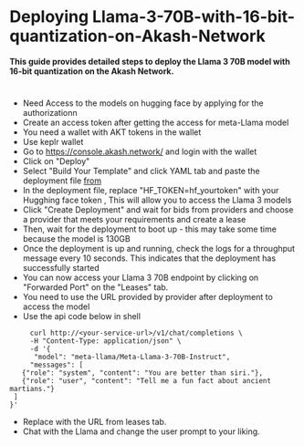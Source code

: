 # Deploying Llama-3-70B-with-16-bit-quantization-on-Akash-Network

  **This guide provides detailed steps to deploy the Llama 3 70B model with 16-bit quantization on the Akash Network.**
  #
  - Need Access to the models on hugging face by applying for the authorizationn
  - Create an access token after getting the access for meta-Llama model
  - You need a wallet with AKT tokens in the wallet 
  - Use keplr wallet
  - Go to https://console.akash.network/ and login with the wallet
  - Click on "Deploy"
  - Select "Build Your Template" and click YAML tab and paste the deployment file [from](https://github.com/Dhanush9111/Llama-3-70B-with-16-bit-quantization-on-Akash-Network/blob/main/this.yaml)
  -  In the deployment file, replace "HF_TOKEN=hf_yourtoken" with your Hugghing face token , This will allow you to access the Llama 3 models
  -  Click "Create Deployment" and wait for bids from providers and choose a provider that meets your requirements and create a lease
  -  Then, wait for the deployment to boot up - this may take some time because the model is 130GB
  -  Once the deployment is up and running, check the logs for a  throughput message every 10 seconds. This indicates that the deployment  has successfully started
  -  You can now access your Llama 3 70B endpoint  by clicking on "Forwarded Port" on the "Leases" tab.
  -  You need to use the URL provided by provider after deployment to access the model
  -  Use the api code below in shell

 ```
      curl http://<your-service-url>/v1/chat/completions \
      -H "Content-Type: application/json" \
      -d '{
       "model": "meta-llama/Meta-Llama-3-70B-Instruct",
      "messages": [
    {"role": "system", "content": "You are better than siri."},
    {"role": "user", "content": "Tell me a fun fact about ancient martians."}
  ]
}'
```
- Replace **<your-service-url>** with the URL from leases tab.
- Chat with the Llama and change the user prompt to your liking.


    


